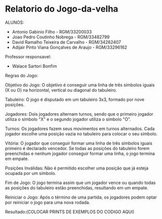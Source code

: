 # Relatorio do Jogo-da-velha

ALUNOS:
  * Antonio Gabinio Filho - RGM/33200033
  * Joao Pedro Coutinho Nobrega - RGM/33482799
  * David Ramalho Teixeira de Carvalho - RGM/34262407
  * Adijair Pinto Viana Gonçalves de Araujo - RGM/33296162

Professor responsavel:
  * Walace Sartori Bonfim

Regras do Jogo:

   Objetivo do Jogo:
        O objetivo é conseguir uma linha de três símbolos iguais (X ou O) na horizontal, vertical ou diagonal do tabuleiro.

   Tabuleiro:
        O jogo é disputado em um tabuleiro 3x3, formado por nove posições.

   Jogadores:
        Dois jogadores alternam turnos, sendo que o primeiro jogador utiliza o símbolo "X" e o segundo jogador utiliza o símbolo "O".

   Turnos:
        Os jogadores fazem seus movimentos em turnos alternados.
        Cada jogador escolhe uma posição vazia no tabuleiro para colocar o seu símbolo.

   Vitória:
        O jogador que conseguir formar uma linha de três símbolos iguais primeiro é declarado vencedor.
        Se todas as posições do tabuleiro forem preenchidas e nenhum jogador conseguir formar uma linha, o jogo termina em empate.

   Posições Inválidas:
        Não é permitido escolher uma posição que já esteja ocupada por um símbolo.

   Fim de Jogo:
        O jogo termina assim que um jogador vence ou quando todas as posições do tabuleiro estão preenchidas, resultando em um empate.

   Reiniciar o Jogo:
        Após o término de uma partida, os jogadores podem optar por reiniciar o jogo para uma nova rodada.


Resultado:(COLOCAR PRINTS DE EXEMPLOS DO CODIGO AQUI)






 
  
